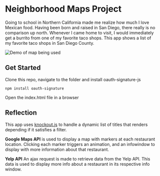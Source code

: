 # Neighborhood Maps Project
Going to school in Northern California made me realize how much I love Mexican food. Having been born and raised in San Diego, there really is no comparison up north. Whenever I came home to visit, I would immediately get a burrito from one of my favorite taco shops. This app shows a list of my favorite taco shops in San Diego County.

![Demo of map being used](http://res.cloudinary.com/lptyiqogm/image/upload/v1487826496/maps_bncwus.gif)

## Get Started
Clone this repo, navigate to the folder and install oauth-signature-js
```
npm install oauth-signature
```
Open the index.html file in a browser

## Reflection
This app uses <a href="http://knockoutjs.com/">knockout.js</a> to handle a dynamic list of titles that renders depending if it satisfies a filter.

**Google Maps API** is used to display a map with markers at each restaurant location. Clicking each marker triggers an animation, and an infowindow to display with more information about that restaurant.

**Yelp API** An ajax request is made to retrieve data from the Yelp API. This data is used to display more info about a restaurant in its respective info window. 
